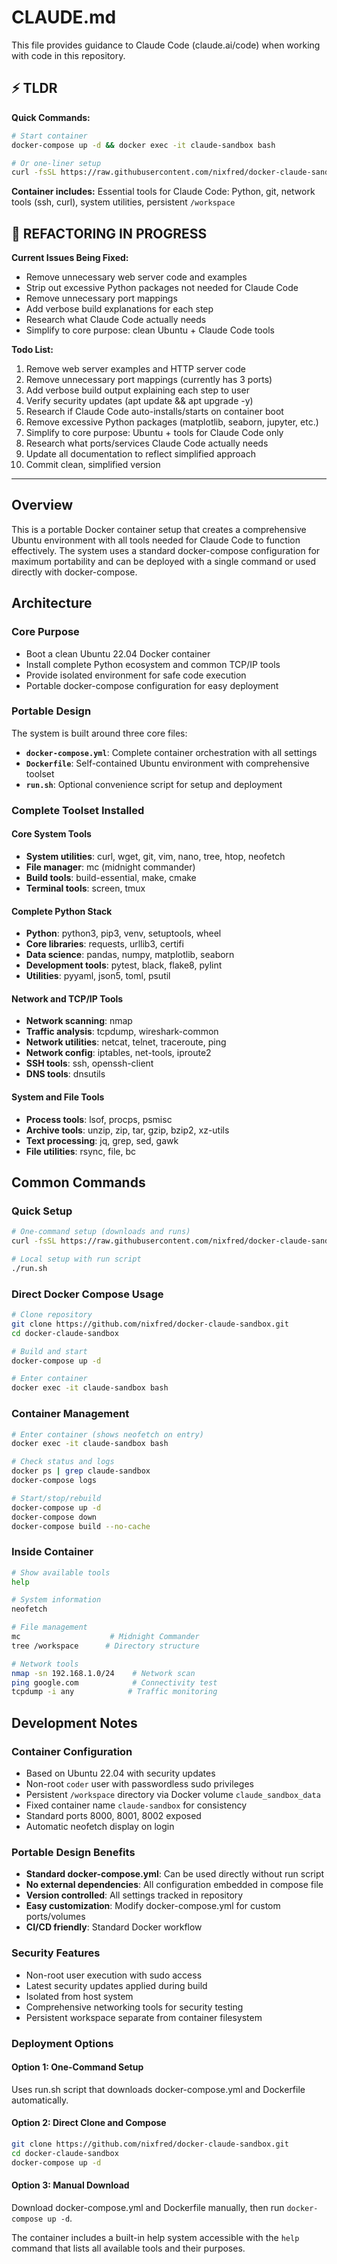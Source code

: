 # CLAUDE.md

This file provides guidance to Claude Code (claude.ai/code) when working with code in this repository.

## ⚡ TLDR

**Quick Commands:**
```bash
# Start container
docker-compose up -d && docker exec -it claude-sandbox bash

# Or one-liner setup
curl -fsSL https://raw.githubusercontent.com/nixfred/docker-claude-sandbox/main/run.sh | bash
```

**Container includes:** Essential tools for Claude Code: Python, git, network tools (ssh, curl), system utilities, persistent `/workspace`

## 🚧 **REFACTORING IN PROGRESS**

**Current Issues Being Fixed:**
- Remove unnecessary web server code and examples 
- Strip out excessive Python packages not needed for Claude Code
- Remove unnecessary port mappings
- Add verbose build explanations for each step
- Research what Claude Code actually needs
- Simplify to core purpose: clean Ubuntu + Claude Code tools

**Todo List:**
1. Remove web server examples and HTTP server code
2. Remove unnecessary port mappings (currently has 3 ports)
3. Add verbose build output explaining each step to user
4. Verify security updates (apt update && apt upgrade -y)
5. Research if Claude Code auto-installs/starts on container boot
6. Remove excessive Python packages (matplotlib, seaborn, jupyter, etc.)
7. Simplify to core purpose: Ubuntu + tools for Claude Code only
8. Research what ports/services Claude Code actually needs
9. Update all documentation to reflect simplified approach
10. Commit clean, simplified version

---

## Overview

This is a portable Docker container setup that creates a comprehensive Ubuntu environment with all tools needed for Claude Code to function effectively. The system uses a standard docker-compose configuration for maximum portability and can be deployed with a single command or used directly with docker-compose.

## Architecture

### Core Purpose
- Boot a clean Ubuntu 22.04 Docker container
- Install complete Python ecosystem and common TCP/IP tools
- Provide isolated environment for safe code execution
- Portable docker-compose configuration for easy deployment

### Portable Design
The system is built around three core files:
- **`docker-compose.yml`**: Complete container orchestration with all settings
- **`Dockerfile`**: Self-contained Ubuntu environment with comprehensive toolset
- **`run.sh`**: Optional convenience script for setup and deployment

### Complete Toolset Installed

#### Core System Tools
- **System utilities**: curl, wget, git, vim, nano, tree, htop, neofetch
- **File manager**: mc (midnight commander)
- **Build tools**: build-essential, make, cmake
- **Terminal tools**: screen, tmux

#### Complete Python Stack
- **Python**: python3, pip3, venv, setuptools, wheel
- **Core libraries**: requests, urllib3, certifi
- **Data science**: pandas, numpy, matplotlib, seaborn
- **Development tools**: pytest, black, flake8, pylint
- **Utilities**: pyyaml, json5, toml, psutil

#### Network and TCP/IP Tools
- **Network scanning**: nmap
- **Traffic analysis**: tcpdump, wireshark-common
- **Network utilities**: netcat, telnet, traceroute, ping
- **Network config**: iptables, net-tools, iproute2
- **SSH tools**: ssh, openssh-client
- **DNS tools**: dnsutils

#### System and File Tools
- **Process tools**: lsof, procps, psmisc
- **Archive tools**: unzip, zip, tar, gzip, bzip2, xz-utils
- **Text processing**: jq, grep, sed, gawk
- **File utilities**: rsync, file, bc

## Common Commands

### Quick Setup
```bash
# One-command setup (downloads and runs)
curl -fsSL https://raw.githubusercontent.com/nixfred/docker-claude-sandbox/main/run.sh | bash

# Local setup with run script
./run.sh
```

### Direct Docker Compose Usage
```bash
# Clone repository
git clone https://github.com/nixfred/docker-claude-sandbox.git
cd docker-claude-sandbox

# Build and start
docker-compose up -d

# Enter container
docker exec -it claude-sandbox bash
```

### Container Management
```bash
# Enter container (shows neofetch on entry)
docker exec -it claude-sandbox bash

# Check status and logs
docker ps | grep claude-sandbox
docker-compose logs

# Start/stop/rebuild
docker-compose up -d
docker-compose down
docker-compose build --no-cache
```

### Inside Container
```bash
# Show available tools
help

# System information
neofetch

# File management
mc                    # Midnight Commander
tree /workspace      # Directory structure

# Network tools
nmap -sn 192.168.1.0/24    # Network scan
ping google.com            # Connectivity test
tcpdump -i any            # Traffic monitoring
```

## Development Notes

### Container Configuration
- Based on Ubuntu 22.04 with security updates
- Non-root `coder` user with passwordless sudo privileges
- Persistent `/workspace` directory via Docker volume `claude_sandbox_data`
- Fixed container name `claude-sandbox` for consistency
- Standard ports 8000, 8001, 8002 exposed
- Automatic neofetch display on login

### Portable Design Benefits
- **Standard docker-compose.yml**: Can be used directly without run script
- **No external dependencies**: All configuration embedded in compose file
- **Version controlled**: All settings tracked in repository
- **Easy customization**: Modify docker-compose.yml for custom ports/volumes
- **CI/CD friendly**: Standard Docker workflow

### Security Features
- Non-root user execution with sudo access
- Latest security updates applied during build
- Isolated from host system
- Comprehensive networking tools for security testing
- Persistent workspace separate from container filesystem

### Deployment Options

#### Option 1: One-Command Setup
Uses run.sh script that downloads docker-compose.yml and Dockerfile automatically.

#### Option 2: Direct Clone and Compose
```bash
git clone https://github.com/nixfred/docker-claude-sandbox.git
cd docker-claude-sandbox
docker-compose up -d
```

#### Option 3: Manual Download
Download docker-compose.yml and Dockerfile manually, then run `docker-compose up -d`.

The container includes a built-in help system accessible with the `help` command that lists all available tools and their purposes.